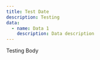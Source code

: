 ```yaml
---
title: Test Date
description: Testing
data:
  - name: Data 1
    description: Data description
---
```

Testing Body